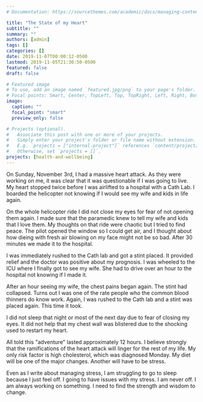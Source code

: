 ```yaml
---
# Documentation: https://sourcethemes.com/academic/docs/managing-content/

title: "The State of my Heart"
subtitle: ""
summary: ""
authors: [admin]
tags: []
categories: []
date: 2019-11-07T00:00:12-0500
lastmod: 2019-11-05T21:30:50-0500
featured: false
draft: false

# Featured image
# To use, add an image named `featured.jpg/png` to your page's folder.
# Focal points: Smart, Center, TopLeft, Top, TopRight, Left, Right, BottomLeft, Bottom, BottomRight.
image:
  caption: ""
  focal_point: "smart"
  preview_only: false

# Projects (optional).
#   Associate this post with one or more of your projects.
#   Simply enter your project's folder or file name without extension.
#   E.g. `projects = ["internal-project"]` references `content/project/deep-learning/index.md`.
#   Otherwise, set `projects = []`.
projects: [health-and-wellbeing]
---
```


On Sunday, November 3rd, I had a massive heart attack. As they were working on me, it was clear that it was questionable if I was going to live. My heart stopped twice before I was airlifted to a hospital with a Cath Lab. I boarded the helicopter not knowing if I would see my wife and kids in life again.

On the whole helicopter ride I did not close my eyes for fear of not opening them again. I made sure that the paramedic knew to tell my wife and kids that I love them. My thoughts on that ride were chaotic but I tried to find peace. The pilot opened the window so I could get air, and I thought about how dieing with fresh air blowing on my face might not be so bad. After 30 minutes we made it to the hospital.

I was immediately rushed to the Cath lab and got a stint placed. It provided relief and the doctor was positive about my prognosis. I was wheeled to the ICU where I finally got to see my wife. She had to drive over an hour to the hospital not knowing if I made it.

After an hour seeing my wife, the chest pains began again. The stint had collapsed. Turns out I was one of the rate people who the common blood thinners do know work. Again, I was rushed to the Cath lab and a stint was placed again. This time it took.

I did not sleep that night or most of the next day due to fear of closing my eyes. It did not help that my chest wall was blistered due to the shocking used to restart my heart.

All told this "adventure" lasted approximately 12 hours. I believe strongly that the ramifications of the heart attack will linger for the rest of my life. My only risk factor is high cholesterol, which was diagnosed Monday. My diet will be one of the major changes. Another will have to be stress.

Even as I write about managing stress, I am struggling to go to sleep because I just feel off. I going to have issues with my stress. I am never off. I am always working on something. I need to find the strength and wisdom to change.
